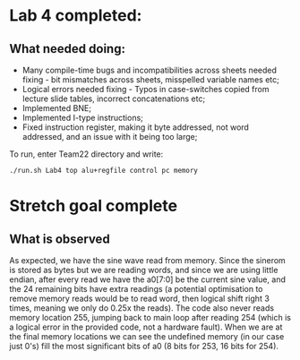 # Lab 4 completed:

## What needed doing:

- Many compile-time bugs and incompatibilities across sheets needed fixing - bit mismatches across sheets, misspelled variable names etc;
- Logical errors needed fixing - Typos in case-switches copied from lecture slide tables, incorrect concatenations etc;
- Implemented BNE;
- Implemented I-type instructions;
- Fixed instruction register, making it byte addressed, not word addressed, and an issue with it being too large;

To run, enter Team22 directory and write:

`./run.sh Lab4 top alu+regfile control pc memory`

# Stretch goal complete

## What is observed

As expected, we have the sine wave read from memory. Since the sinerom is stored as bytes but we are reading words, and since we are using little endian, after every read we have the a0[7:0] be the current sine value, and the 24 remaining bits have extra readings (a potential optimisation to remove memory reads would be to read word, then logical shift right 3 times, meaning we only do 0.25x the reads). The code also never reads memory location 255, jumping back to main loop after reading 254 (which is a logical error in the provided code, not a hardware fault). When we are at the final memory locations we can see the undefined memory (in our case just 0's) fill the most significant bits of a0 (8 bits for 253, 16 bits for 254).